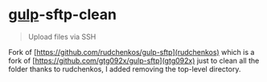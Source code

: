 # [gulp](http://gulpjs.com)-sftp-clean

> Upload files via SSH

Fork of [https://github.com/rudchenkos/gulp-sftp](rudchenkos) which is a fork of [https://github.com/gtg092x/gulp-sftp](gtg092x) just to clean all the folder thanks to rudchenkos, I added removing the top-level directory.